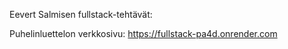 Eevert Salmisen fullstack-tehtävät:

Puhelinluettelon verkkosivu: https://fullstack-pa4d.onrender.com